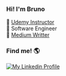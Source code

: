 ### Hi! I'm Bruno

📖 [Udemy Instructor](https://www.udemy.com/user/bruno-benicio-do-nascimento/) <br>
🚀 Software Engineer<br>
📝 [Medium Writter](https://medium.com/@brunobnasciment) <br>


### Find me! 🌎

[![My Linkedin Profile](https://i0.wp.com/futurebehind.com/wp-content/uploads/2016/06/linkedin-logo-reduzido.png?resize=50%2C50)](https://www.linkedin.com/in/brunobnascimento/)
